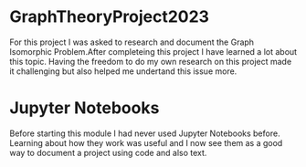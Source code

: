 # GraphTheoryProject2023

For this project I was asked to research and document the Graph Isomorphic Problem.After completeing this project I have learned a lot about this topic. Having the freedom to do my own research on this project made it challenging but also helped me undertand this issue more.

# Jupyter Notebooks

Before starting this module I had never used Jupyter Notebooks before. Learning about how they work was useful and I now see them as a good way to document a project using code and also text.


